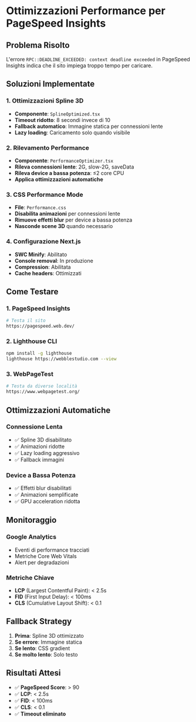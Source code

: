 # Ottimizzazioni Performance per PageSpeed Insights

## Problema Risolto
L'errore `RPC::DEADLINE_EXCEEDED: context deadline exceeded` in PageSpeed Insights indica che il sito impiega troppo tempo per caricare.

## Soluzioni Implementate

### 1. **Ottimizzazioni Spline 3D**
- **Componente**: `SplineOptimized.tsx`
- **Timeout ridotto**: 8 secondi invece di 10
- **Fallback automatico**: Immagine statica per connessioni lente
- **Lazy loading**: Caricamento solo quando visibile

### 2. **Rilevamento Performance**
- **Componente**: `PerformanceOptimizer.tsx`
- **Rileva connessioni lente**: 2G, slow-2G, saveData
- **Rileva device a bassa potenza**: ≤2 core CPU
- **Applica ottimizzazioni automatiche**

### 3. **CSS Performance Mode**
- **File**: `Performance.css`
- **Disabilita animazioni** per connessioni lente
- **Rimuove effetti blur** per device a bassa potenza
- **Nasconde scene 3D** quando necessario

### 4. **Configurazione Next.js**
- **SWC Minify**: Abilitato
- **Console removal**: In produzione
- **Compression**: Abilitata
- **Cache headers**: Ottimizzati

## Come Testare

### 1. **PageSpeed Insights**
```bash
# Testa il sito
https://pagespeed.web.dev/
```

### 2. **Lighthouse CLI**
```bash
npm install -g lighthouse
lighthouse https://webblestudio.com --view
```

### 3. **WebPageTest**
```bash
# Testa da diverse località
https://www.webpagetest.org/
```

## Ottimizzazioni Automatiche

### **Connessione Lenta**
- ✅ Spline 3D disabilitato
- ✅ Animazioni ridotte
- ✅ Lazy loading aggressivo
- ✅ Fallback immagini

### **Device a Bassa Potenza**
- ✅ Effetti blur disabilitati
- ✅ Animazioni semplificate
- ✅ GPU acceleration ridotta

## Monitoraggio

### **Google Analytics**
- Eventi di performance tracciati
- Metriche Core Web Vitals
- Alert per degradazioni

### **Metriche Chiave**
- **LCP** (Largest Contentful Paint): < 2.5s
- **FID** (First Input Delay): < 100ms
- **CLS** (Cumulative Layout Shift): < 0.1

## Fallback Strategy

1. **Prima**: Spline 3D ottimizzato
2. **Se errore**: Immagine statica
3. **Se lento**: CSS gradient
4. **Se molto lento**: Solo testo

## Risultati Attesi

- ✅ **PageSpeed Score**: > 90
- ✅ **LCP**: < 2.5s
- ✅ **FID**: < 100ms
- ✅ **CLS**: < 0.1
- ✅ **Timeout eliminato**
